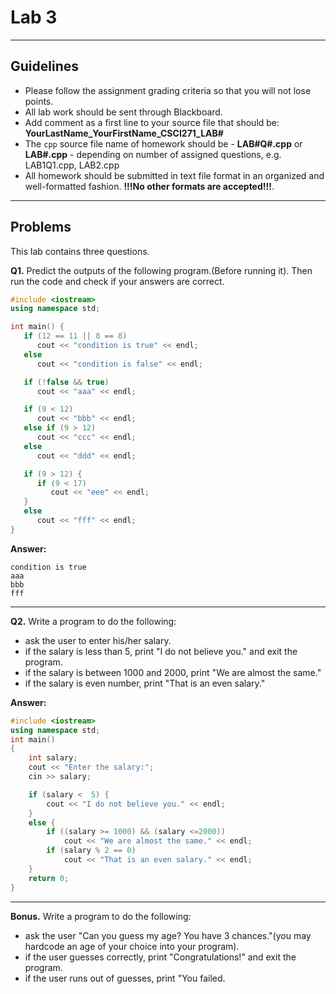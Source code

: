 # Lab 3

---

## Guidelines

- Please follow the assignment grading criteria so that you will not lose points.
- All lab work should be sent through Blackboard.
- Add comment as a first line to your source file that should be: **YourLastName_YourFirstName_CSCI271_LAB#**
- The `cpp` source file name of homework should be - **LAB#Q#.cpp** or **LAB#.cpp** - depending on number of assigned questions, e.g. LAB1Q1.cpp, LAB2.cpp
- All homework should be submitted in text file format in an organized and well-formatted fashion. **!!!No other formats are accepted!!!**.

---

## Problems

This lab contains three questions.

**Q1.** Predict the outputs of the following program.(Before running it). Then run the code and check if your answers are correct.

```c++
#include <iostream>
using namespace std;

int main() {
   if (12 == 11 || 8 == 8)
      cout << "condition is true" << endl;
   else
      cout << "condition is false" << endl;

   if (!false && true)
      cout << "aaa" << endl;

   if (9 < 12)
      cout << "bbb" << endl;
   else if (9 > 12)
      cout << "ccc" << endl;
   else
      cout << "ddd" << endl;

   if (9 > 12) {
      if (9 < 17)
         cout << "eee" << endl;
   }
   else
      cout << "fff" << endl;
}
```

**Answer:**
```
condition is true
aaa
bbb
fff
```

---

**Q2.** Write a program to do the following:

- ask the user to enter his/her salary.
- if the salary is less than 5, print "I do not believe you." and exit the program.
- if the salary is between 1000 and 2000, print "We are almost the same."
- if the salary is even number, print "That is an even salary."

**Answer:**
```c++
#include <iostream>
using namespace std;
int main()
{
    int salary;
    cout << "Enter the salary:";
    cin >> salary;

    if (salary <  5) {
        cout << "I do not believe you." << endl;
    }
    else {
        if ((salary >= 1000) && (salary <=2000))
            cout << "We are almost the same." << endl;
        if (salary % 2 == 0)
            cout << "That is an even salary." << endl;
    }
    return 0;
}
```

---

**Bonus.** Write a program to do the following:

- ask the user "Can you guess my age? You have 3 chances."(you may hardcode an age of your choice into your program).
- if the user guesses correctly, print "Congratulations!" and exit the program.
- if the user runs out of guesses, print "You failed.